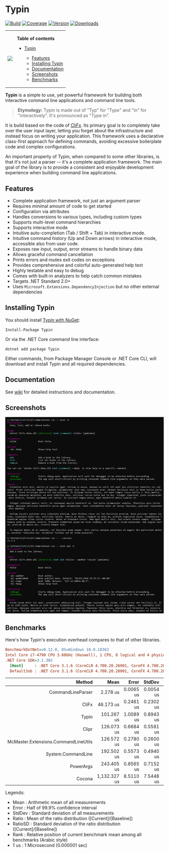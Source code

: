 # Typin

<p align="center">

[![Build](https://github.com/adambajguz/Typin/workflows/CI/badge.svg?branch=master)](https://github.com/adambajguz/Typin/actions)
[![Coverage](https://codecov.io/gh/adambajguz/Typin/branch/master/graph/badge.svg?v=4)](https://codecov.io/gh/adambajguz/Typin)
[![Version](https://img.shields.io/nuget/v/Typin.svg)](https://nuget.org/packages/Typin)
[![Downloads](https://img.shields.io/nuget/dt/Typin.svg)](https://nuget.org/packages/Typin)

</p>

<table>
 <tr>
    <td>
      <p align="center">
        <img src="https://raw.githubusercontent.com/adambajguz/Typin/master/.img/typin-logo-256px.png" width="75%">
      </p>
    </td>
    <td>

<b>Table of contents</b>

- [Typin](#typin)
  - [Features](#features)
  - [Installing Typin](#installing-typin)
  - [Documentation](#documentation)
  - [Screenshots](#screenshots)
  - [Benchmarks](#benchmarks)
  
  </td>
 </tr>
</table>



**Typin** is a simple to use, yet powerful framework for building both interactive command line applications and command line tools. 

> **Etymology:** Typin is made out of "Typ" for "Type" and "in" for "interactively". It's pronounced as "Type in".

It is build based on the code of [CliFx](https://github.com/Tyrrrz/CliFx). Its primary goal is to completely take over the user input layer, letting you forget about the infrastructure and instead focus on writing your application.
This framework uses a declarative class-first approach for defining commands, avoiding excessive boilerplate code and complex configurations.

An important property of Typin, when compared to some other libraries, is that it's not just a parser -- it's a complete application framework.
The main goal of the library is to provide a consistent and enjoyable development experience when building command line applications.

## Features

- Complete application framework, not just an argument parser
- Requires minimal amount of code to get started
- Configuration via attributes
- Handles conversions to various types, including custom types
- Supports multi-level command hierarchies
- Supports interactive mode
- Intuitive auto-completion (Tab / Shift + Tab) in interactive mode.
- Intuitive command history (Up and Down arrows) in interactive mode, accessible also from user code.
- Exposes raw input, output, error streams to handle binary data
- Allows graceful command cancellation
- Prints errors and routes exit codes on exceptions
- Provides comprehensive and colorful auto-generated help text
- Highly testable and easy to debug
- Comes with built-in analyzers to help catch common mistakes
- Targets .NET Standard 2.0+
- Uses `Microsoft.Extensions.DependencyInjection` but no other external dependencies

## Installing Typin

You should install [Typin with NuGet](https://www.nuget.org/packages/Typin):

    Install-Package Typin
    
Or via the .NET Core command line interface:

    dotnet add package Typin

Either commands, from Package Manager Console or .NET Core CLI, will download and install Typin and all required dependencies.

## Documentation

See [wiki](https://github.com/adambajguz/Typin/wiki) for detailed instructions and documentation.

## Screenshots

![help screen](.screenshots/help.png)

## Benchmarks

Here's how Typin's execution overhead compares to that of other libraries.

```ini
BenchmarkDotNet=v0.12.0, OS=Windows 10.0.18363
Intel Core i7-4790 CPU 3.60GHz (Haswell), 1 CPU, 8 logical and 4 physical cores
.NET Core SDK=3.1.302
  [Host]     : .NET Core 3.1.6 (CoreCLR 4.700.20.26901, CoreFX 4.700.20.31603), X64 RyuJIT
  DefaultJob : .NET Core 3.1.6 (CoreCLR 4.700.20.26901, CoreFX 4.700.20.31603), X64 RyuJIT
```

|                               Method |         Mean |     Error |    StdDev | Ratio | RatioSD | Rank |
|-------------------------------------:|-------------:|----------:|----------:|------:|--------:|-----:|
|                    CommandLineParser |     2.278 us | 0.0065 us | 0.0054 us |  0.02 |    0.00 |    1 |
|                                CliFx |    46.173 us | 0.2461 us | 0.2302 us |  0.46 |    0.01 |    2 |
|                                Typin |   101.267 us | 1.0089 us | 0.8943 us |  1.00 |    0.00 |    3 |
|                                Clipr |   126.073 us | 0.6684 us | 0.5581 us |  1.25 |    0.01 |    4 |
| McMaster.Extensions.CommandLineUtils |   126.572 us | 0.2780 us | 0.2600 us |  1.25 |    0.01 |    4 |
|                   System.CommandLine |   192.502 us | 0.5573 us | 0.4940 us |  1.90 |    0.02 |    5 |
|                            PowerArgs |   243.405 us | 0.8565 us | 0.7152 us |  2.40 |    0.02 |    6 |
|                               Cocona | 1,132.327 us | 8.5110 us | 7.5448 us | 11.18 |    0.10 |    7 |

Legends:
  * Mean    : Arithmetic mean of all measurements
  * Error   : Half of 99.9% confidence interval
  * StdDev  : Standard deviation of all measurements
  * Ratio   : Mean of the ratio distribution ([Current]/[Baseline])
  * RatioSD : Standard deviation of the ratio distribution ([Current]/[Baseline])
  * Rank    : Relative position of current benchmark mean among all benchmarks (Arabic style)
  * 1 us    : 1 Microsecond (0.000001 sec)
